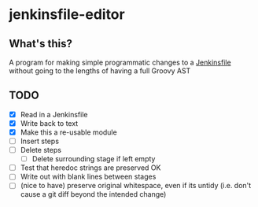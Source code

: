 # jenkinsfile-editor

## What's this?

A program for making simple programmatic changes to a [Jenkinsfile](https://www.jenkins.io/doc/book/pipeline/jenkinsfile/) without going to the lengths of having a full Groovy AST

## TODO

- [X] Read in a Jenkinsfile
- [X] Write back to text
- [X] Make this a re-usable module
- [ ] Insert steps
- [ ] Delete steps
  - [ ] Delete surrounding stage if left empty
- [ ] Test that heredoc strings are preserved OK
- [ ] Write out with blank lines between stages
- [ ] (nice to have) preserve original whitespace, even if its untidy (i.e. don't cause a git diff beyond the intended change)